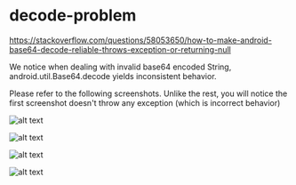 # decode-problem
https://stackoverflow.com/questions/58053650/how-to-make-android-base64-decode-reliable-throws-exception-or-returning-null

We notice when dealing with invalid base64 encoded String, android.util.Base64.decode yields inconsistent behavior.

Please refer to the following screenshots. Unlike the rest, you will notice the first screenshot doesn't throw any exception (which is incorrect behavior)

![alt text](https://github.com/yccheok/decode-problem/raw/master/0.png)

![alt text](https://github.com/yccheok/decode-problem/raw/master/1.png)

![alt text](https://github.com/yccheok/decode-problem/raw/master/2.png)

![alt text](https://github.com/yccheok/decode-problem/raw/master/3.png)
